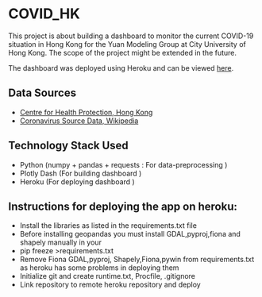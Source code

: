 # COVID_HK

This project is about building a dashboard to monitor the current COVID-19 situation in Hong Kong for the Yuan Modeling Group at City University of Hong Kong. The scope of the project might be extended in the future.

The dashboard was deployed using Heroku and can be viewed <a href="https://ymgcovidhk.herokuapp.com/" target="_blank">here</a>.

## Data Sources
- [Centre for Health Protection, Hong Kong](https://www.chp.gov.hk/)
- [Coronavirus Source Data, Wikipedia](https://en.wikipedia.org/wiki/COVID-19_pandemic_cases)

## Technology Stack Used
- Python (numpy + pandas + requests : For data-preprocessing )
- Plotly Dash (For building dashboard )
- Heroku (For deploying dashboard )

## Instructions for deploying the app on heroku:
- Install the libraries as listed in the requirements.txt file
- Before installing geopandas you must install GDAL,pyproj,fiona and shapely manually in your 
- pip freeze >requirements.txt
- Remove Fiona GDAL,pyproj, Shapely,Fiona,pywin from requirements.txt as heroku has some problems in deploying them
- Initialize git and create runtime.txt, Procfile, .gitignore
- Link repository to remote heroku repository and deploy
